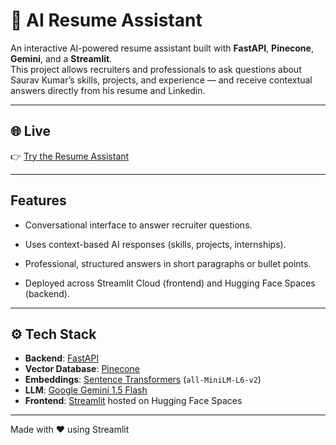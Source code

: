 # 🤖 AI Resume Assistant  

An interactive AI-powered resume assistant built with **FastAPI**, **Pinecone**, **Gemini**, and a **Streamlit**.  
This project allows recruiters and professionals to ask questions about Saurav Kumar’s skills, projects, and experience — and receive contextual answers directly from his resume and Linkedin.  

---

## 🌐 Live  
👉 [Try the Resume Assistant](https://resume-assistantt.streamlit.app/)  

---
## Features

- Conversational interface to answer recruiter questions.

- Uses context-based AI responses (skills, projects, internships).

- Professional, structured answers in short paragraphs or bullet points.

- Deployed across Streamlit Cloud (frontend) and Hugging Face Spaces (backend).

---

## ⚙️ Tech Stack  

- **Backend**: [FastAPI](https://fastapi.tiangolo.com/)  
- **Vector Database**: [Pinecone](https://www.pinecone.io/)  
- **Embeddings**: [Sentence Transformers](https://www.sbert.net/) (`all-MiniLM-L6-v2`)  
- **LLM**: [Google Gemini 1.5 Flash](https://ai.google.dev/)  
- **Frontend**: [Streamlit](https://streamlit.io/) hosted on Hugging Face Spaces  

---
Made with ❤️ using Streamlit
